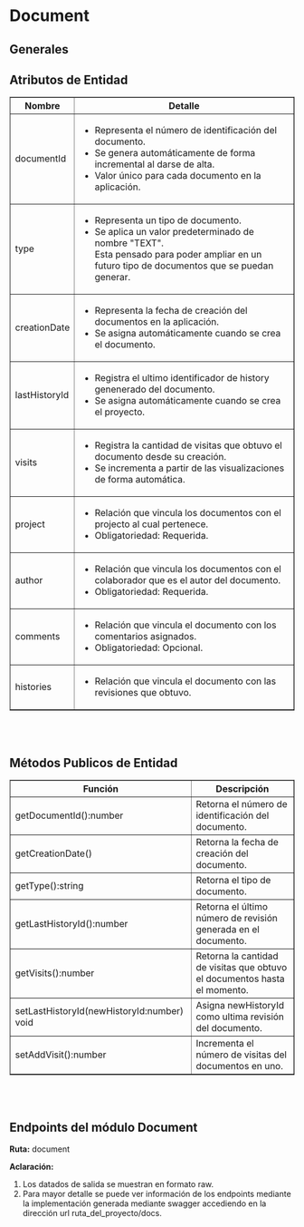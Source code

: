# Document

## Generales

## Atributos de Entidad

<table border="1" width=100%>
<thead><tr><th>Nombre</th><th>Detalle</th></tr></thead>
<tbody>
<tr><td>documentId</td>
<td>
<ul><li>Representa el número de identificación del documento.</li>
<li>Se genera automáticamente de forma incremental al darse de alta.</li>
<li>Valor único para cada documento en la aplicación.</li>
</ul>
</td></tr>
<tr><td>type</td>
<td><ul><li>Representa un tipo de documento.</li>
<li>Se aplica un valor predeterminado de nombre "TEXT".</br> Esta pensado para poder ampliar en un futuro tipo de documentos que se puedan generar.</li>
</ul></td></tr>
<tr><td>creationDate</td>
<td>
<ul><li>Representa la fecha de creación del documentos en la aplicación.</li>
<li>Se asigna automáticamente cuando se crea el documento.</li>
</ul></td></tr>
<tr><td>lastHistoryId</td><td>
<ul><li>Registra el ultimo identificador de history genenerado del documento.</li>
<li>Se asigna automáticamente cuando se crea el proyecto.</li>
</ul></td></tr>
<tr><td>visits</td><td>
<ul><li>Registra la cantidad de visitas que obtuvo el documento desde su creación.</li>
<li>Se incrementa a partir de las visualizaciones de forma automática.</li>
</ul></td></tr> 
<tr><td>project</td><td>
<ul><li>Relación que vincula los documentos con el projecto al cual pertenece.</li>
<li>Obligatoriedad: Requerida.</li>
</ul></td></tr>
<tr><td>author</td><td>
<ul><li>Relación que vincula los documentos con el colaborador que es el autor del documento.</li>
<li>Obligatoriedad: Requerida.</li></ul></td></tr>
<tr><td>comments</td><td>
<ul><li>Relación que vincula el documento con los comentarios asignados.</li>
<li>Obligatoriedad: Opcional.</li></td></tr>
<tr><td>histories</td><td>
<ul><li>Relación que vincula el documento con las revisiones que obtuvo.</li>
</td></tr>
</tbody>
</table>
</br>
</br>

## Métodos Publicos de Entidad

<table border="1" width=100%>
<thead><tr><th>Función</th><th>Descripción</th></tr></thead>
<tbody>
<tr><td>getDocumentId():number</td><td>Retorna el número de identificación del documento.</td></tr>
<tr><td>getCreationDate()</td><td>Retorna la fecha de creación del documento.</td></tr>
<tr><td>getType():string </td><td>Retorna el tipo de documento.</td></tr>
<tr><td>getLastHistoryId():number </td><td>Retorna el último número de revisión generada en el documento.</td></tr>
<tr><td>getVisits():number </td><td>Retorna la cantidad de visitas que obtuvo el documentos hasta el momento.</td></tr>
<tr><td>setLastHistoryId(newHistoryId:number) void </td><td>Asigna newHistoryId como ultima revisión del documento.</td></tr>
<tr><td>setAddVisit():number </td><td>Incrementa el número de visitas del documentos en uno.</td></tr>
</tbody>
</table>
</br>
</br>

## Endpoints del módulo Document

**Ruta:** document

**Aclaración:** 
1. Los datados de salida se muestran en formato raw.
2. Para mayor detalle se puede ver información de los endpoints mediante la implementación generada mediante swagger accediendo en la dirección url ruta_del_proyecto/docs.
